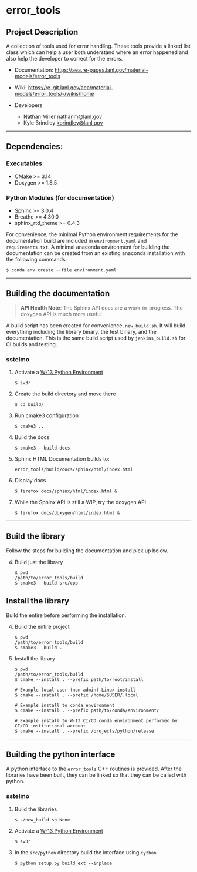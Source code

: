# error\_tools

## Project Description

A collection of tools used for error handling. These tools provide a linked
list class which can help a user both understand where an error happened
and also help the developer to correct for the errors.

* Documentation: https://aea.re-pages.lanl.gov/material-models/error_tools
* Wiki: https://re-git.lanl.gov/aea/material-models/error_tools/-/wikis/home
* Developers

  * Nathan Miller <nathanm@lanl.gov>
  * Kyle Brindley <kbrindley@lanl.gov>

---

## Dependencies:

### Executables

* CMake >= 3.14
* Doxygen >= 1.8.5

### Python Modules (for documentation)

* Sphinx >= 3.0.4
* Breathe >= 4.30.0
* sphinx\_rtd\_theme >= 0.4.3

For convenience, the minimal Python environment requirements for the
documentation build are included in ``environment.yaml`` and
``requirements.txt``. A minimal anaconda environment for building the
documentation can be created from an existing anaconda installation with the
following commands.

    $ conda env create --file environment.yaml

---

## Building the documentation

> **API Health Note**: The Sphinx API docs are a work-in-progress. The doxygen
> API is much more useful

A build script has been created for convenience, ``new_build.sh``. It will build
everything including the library binary, the test binary, and the documentation.
This is the same build script used by ``jenkins_build.sh`` for CI builds and
testing.

### sstelmo

1) Activate a [W-13 Python Environment](https://xcp-confluence.lanl.gov/display/PYT/The+W-13+Python+3+environment)

       $ sv3r

2) Create the build directory and move there

       $ cd build/

3) Run cmake3 configuration

       $ cmake3 ..

4) Build the docs

       $ cmake3 --build docs

5) Sphinx HTML Documentation builds to:

       error_tools/build/docs/sphinx/html/index.html

6) Display docs

       $ firefox docs/sphinx/html/index.html &

7) While the Sphinx API is still a WIP, try the doxygen API

       $ firefox docs/doxygen/html/index.html &

---

## Build the library

Follow the steps for building the documentation and pick up below.

4) Build just the library

       $ pwd
       /path/to/error_tools/build
       $ cmake3 --build src/cpp

## Install the library

Build the entire before performing the installation.

4) Build the entire project

       $ pwd
       /path/to/error_tools/build
       $ cmake3 --build .

5) Install the library

       $ pwd
       /path/to/error_tools/build
       $ cmake --install . --prefix path/to/root/install

       # Example local user (non-admin) Linux install
       $ cmake --install . --prefix /home/$USER/.local

       # Example install to conda environment
       $ cmake --install . --prefix path/to/conda/environment/

       # Example install to W-13 CI/CD conda environment performed by CI/CD institutional account
       $ cmake --install . --prefix /projects/python/release

---

## Building the python interface

A python interface to the ``error_tools`` C++ routines is provided. After the
libraries have been built, they can be linked so that they can be called with
python.

### sstelmo

1) Build the libraries

       $ ./new_build.sh None

2) Activate a [W-13 Python Environment](https://xcp-confluence.lanl.gov/display/PYT/The+W-13+Python+3+environment)

       $ sv3r

3) in the ``src/python`` directory build the interface using ``cython``

       $ python setup.py build_ext --inplace
